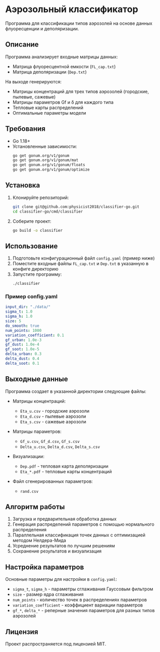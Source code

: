 # Аэрозольный классификатор

Программа для классификации типов аэрозолей на основе данных флуоресценции и деполяризации.

## Описание

Программа анализирует входные матрицы данных:
- Матрица флуоресцентной емкости (`FL_cap.txt`)
- Матрица деполяризации (`Dep.txt`)

На выходе генерируются:
- Матрицы концентраций для трех типов аэрозолей (городские, пылевые, сажевые)
- Матрицы параметров Gf и δ для каждого типа
- Тепловые карты распределений
- Оптимальные параметры модели

## Требования

- Go 1.18+
- Установленные зависимости:
  ```bash
  go get gonum.org/v1/gonum
  go get gonum.org/v1/gonum/mat
  go get gonum.org/v1/gonum/floats
  go get gonum.org/v1/gonum/optimize
  ```

## Установка

1. Клонируйте репозиторий:
   ```bash
   git clone git@github.com:physicist2018/classifier-go.git
   cd classifier-go/cmd/classifier
   ```

2. Соберите проект:
   ```bash
   go build -o classifier
   ```

## Использование

1. Подготовьте конфигурационный файл `config.yaml` (пример ниже)
2. Поместите входные файлы `FL_cap.txt` и `Dep.txt` в указанную в конфиге директорию
3. Запустите программу:
   ```bash
   ./classifier
   ```

### Пример config.yaml

```yaml
input_dir: "./data/"
sigma_t: 1.0
sigma_h: 1.0
size: 5
do_smooth: true
num_points: 1000
variation_coefficient: 0.1
gf_urban: 1.0e-3
gf_dust: 1.0e-4
gf_soot: 1.0e-5
delta_urban: 0.3
delta_dust: 0.4
delta_soot: 0.1
```

## Выходные данные

Программа создает в указанной директории следующие файлы:

- Матрицы концентраций:
  - `Eta_u.csv` - городские аэрозоли
  - `Eta_d.csv` - пылевые аэрозоли
  - `Eta_s.csv` - сажевые аэрозоли

- Матрицы параметров:
  - `Gf_u.csv`, `Gf_d.csv`, `Gf_s.csv`
  - `Delta_u.csv`, `Delta_d.csv`, `Delta_s.csv`

- Визуализации:
  - `Dep.pdf` - тепловая карта деполяризации
  - `Eta_*.pdf` - тепловые карты концентраций

- Файл сгенерированных параметров:
  - `rand.csv`

## Алгоритм работы

1. Загрузка и предварительная обработка данных
2. Генерация распределений параметров с помощью нормального распределения
3. Параллельная классификация точек данных с оптимизацией методом Нелдера-Мида
4. Усреднение результатов по лучшим решениям
5. Сохранение результатов и визуализация

## Настройка параметров

Основные параметры для настройки в `config.yaml`:

- `sigma_t`, `sigma_h` - параметры сглаживания Гауссовым фильтром
- `size` - размер ядра сглаживания
- `num_points` - количество точек в распределениях параметров
- `variation_coefficient` - коэффициент вариации параметров
- `gf_*`, `delta_*` - реперные значения параметров для разных типов аэрозолей

## Лицензия

Проект распространяется под лицензией MIT.
